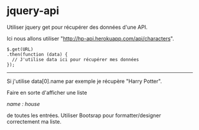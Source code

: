 # jquery-api


Utiliser jquery get pour récupérer des données d'une API.


Ici nous allons utiliser "http://hp-api.herokuapp.com/api/characters".


````
$.get(URL)
.then(function (data) {
  // J'utilise data ici pour récupérer mes données
});
````
-------------------------


Si j'utilise data[0].name par exemple je récupère "Harry Potter".


Faire en sorte d'afficher une liste


_name : house_


de toutes les entrées.
Utiliser Bootsrap pour formatter/designer correctement ma liste.
